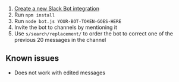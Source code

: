 1. [Create a new Slack Bot integration](https://devana.slack.com/services/new/bot)
1. Run `npm install`
1. Run `node bot.js YOUR-BOT-TOKEN-GOES-HERE`
1. Invite the bot to channels by mentioning it
1. Use `s/search/replacement/` to order the bot to correct one of the previous 20 messages in the channel

## Known issues

* Does not work with edited messages
